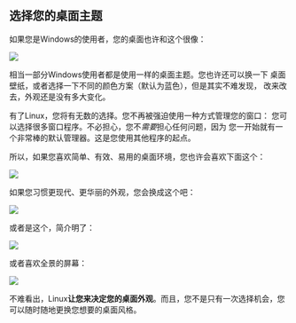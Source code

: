 <?php require("../../entete.php"); ?> <?php require("../../base.php"); ?> <?php require("../../fonctions.php"); ?>

<div id="corps">

<h2>选择您的桌面主题</h2>

<p>如果您是Windows的使用者，您的桌面也许和这个很像：</p>

<img src="Images/windows_vista.jpg" />

<p>相当一部分Windows使用者都是使用一样的桌面主题。您也许还可以换一下
桌面壁纸，或者选择一下不同的颜色方案（默认为蓝色），但是其实不难发现，
改来改去，外观还是没有多大变化。</p>

<p>有了Linux，您将有无数的选择。您不再被强迫使用一种方式管理您的窗口：
您可以选择很多窗口程序。不必担心，您不<i>需要</i>担心任何问题，因为
您一开始就有一个非常棒的默认管理器。这是您使用其他程序的起点。</p>

<p>所以，如果您喜欢简单、有效、易用的桌面环境，您也许会喜欢下面这个：</p>

<img src="Images/ubuntu.jpg"/>

<p>如果您习惯更现代、更华丽的外观，您会换成这个吧：</p>

<img src="Images/kde.png" />

<p>或者是这个，简介明了：</p>

<img src="Images/xfce.jpg" />

<p>或者喜欢全景的屏幕：</p>

<img src="Images/wm.jpg" />

<p>不难看出，Linux<b>让您来决定您的桌面外观</b>。而且，您不是只有一次选择机会，您可以随时随地更换您想要的桌面风格。</p>

</div>
</body>
</html>
